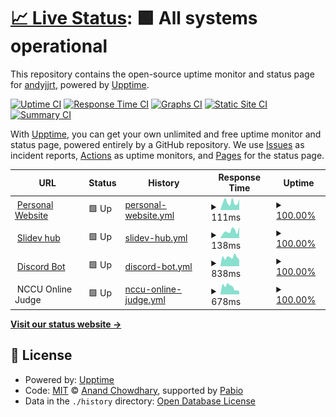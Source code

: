 # [📈 Live Status](https://andyjjrt.github.io/status): <!--live status--> **🟩 All systems operational**

This repository contains the open-source uptime monitor and status page for [andyjjrt](https://andyjjrt.cc), powered by [Upptime](https://github.com/upptime/upptime).

[![Uptime CI](https://github.com/andyjjrt/status/workflows/Uptime%20CI/badge.svg)](https://github.com/andyjjrt/status/actions?query=workflow%3A%22Uptime+CI%22)
[![Response Time CI](https://github.com/andyjjrt/status/workflows/Response%20Time%20CI/badge.svg)](https://github.com/andyjjrt/status/actions?query=workflow%3A%22Response+Time+CI%22)
[![Graphs CI](https://github.com/andyjjrt/status/workflows/Graphs%20CI/badge.svg)](https://github.com/andyjjrt/status/actions?query=workflow%3A%22Graphs+CI%22)
[![Static Site CI](https://github.com/andyjjrt/status/workflows/Static%20Site%20CI/badge.svg)](https://github.com/andyjjrt/status/actions?query=workflow%3A%22Static+Site+CI%22)
[![Summary CI](https://github.com/andyjjrt/status/workflows/Summary%20CI/badge.svg)](https://github.com/andyjjrt/status/actions?query=workflow%3A%22Summary+CI%22)

With [Upptime](https://upptime.js.org), you can get your own unlimited and free uptime monitor and status page, powered entirely by a GitHub repository. We use [Issues](https://github.com/andyjjrt/status/issues) as incident reports, [Actions](https://github.com/andyjjrt/status/actions) as uptime monitors, and [Pages](https://andyjjrt.github.io/status) for the status page.

<!--start: status pages-->
<!-- This summary is generated by Upptime (https://github.com/upptime/upptime) -->
<!-- Do not edit this manually, your changes will be overwritten -->
<!-- prettier-ignore -->
| URL | Status | History | Response Time | Uptime |
| --- | ------ | ------- | ------------- | ------ |
| <img alt="" src="https://icons.duckduckgo.com/ip3/andyjjrt.cc.ico" height="13"> [Personal Website](https://andyjjrt.cc) | 🟩 Up | [personal-website.yml](https://github.com/andyjjrt/status/commits/HEAD/history/personal-website.yml) | <details><summary><img alt="Response time graph" src="./graphs/personal-website/response-time-week.png" height="20"> 111ms</summary><br><a href="https://status.andyjjrt.cc/history/personal-website"><img alt="Response time 125" src="https://img.shields.io/endpoint?url=https%3A%2F%2Fraw.githubusercontent.com%2Fandyjjrt%2Fstatus%2FHEAD%2Fapi%2Fpersonal-website%2Fresponse-time.json"></a><br><a href="https://status.andyjjrt.cc/history/personal-website"><img alt="24-hour response time 152" src="https://img.shields.io/endpoint?url=https%3A%2F%2Fraw.githubusercontent.com%2Fandyjjrt%2Fstatus%2FHEAD%2Fapi%2Fpersonal-website%2Fresponse-time-day.json"></a><br><a href="https://status.andyjjrt.cc/history/personal-website"><img alt="7-day response time 111" src="https://img.shields.io/endpoint?url=https%3A%2F%2Fraw.githubusercontent.com%2Fandyjjrt%2Fstatus%2FHEAD%2Fapi%2Fpersonal-website%2Fresponse-time-week.json"></a><br><a href="https://status.andyjjrt.cc/history/personal-website"><img alt="30-day response time 121" src="https://img.shields.io/endpoint?url=https%3A%2F%2Fraw.githubusercontent.com%2Fandyjjrt%2Fstatus%2FHEAD%2Fapi%2Fpersonal-website%2Fresponse-time-month.json"></a><br><a href="https://status.andyjjrt.cc/history/personal-website"><img alt="1-year response time 125" src="https://img.shields.io/endpoint?url=https%3A%2F%2Fraw.githubusercontent.com%2Fandyjjrt%2Fstatus%2FHEAD%2Fapi%2Fpersonal-website%2Fresponse-time-year.json"></a></details> | <details><summary><a href="https://status.andyjjrt.cc/history/personal-website">100.00%</a></summary><a href="https://status.andyjjrt.cc/history/personal-website"><img alt="All-time uptime 100.00%" src="https://img.shields.io/endpoint?url=https%3A%2F%2Fraw.githubusercontent.com%2Fandyjjrt%2Fstatus%2FHEAD%2Fapi%2Fpersonal-website%2Fuptime.json"></a><br><a href="https://status.andyjjrt.cc/history/personal-website"><img alt="24-hour uptime 100.00%" src="https://img.shields.io/endpoint?url=https%3A%2F%2Fraw.githubusercontent.com%2Fandyjjrt%2Fstatus%2FHEAD%2Fapi%2Fpersonal-website%2Fuptime-day.json"></a><br><a href="https://status.andyjjrt.cc/history/personal-website"><img alt="7-day uptime 100.00%" src="https://img.shields.io/endpoint?url=https%3A%2F%2Fraw.githubusercontent.com%2Fandyjjrt%2Fstatus%2FHEAD%2Fapi%2Fpersonal-website%2Fuptime-week.json"></a><br><a href="https://status.andyjjrt.cc/history/personal-website"><img alt="30-day uptime 100.00%" src="https://img.shields.io/endpoint?url=https%3A%2F%2Fraw.githubusercontent.com%2Fandyjjrt%2Fstatus%2FHEAD%2Fapi%2Fpersonal-website%2Fuptime-month.json"></a><br><a href="https://status.andyjjrt.cc/history/personal-website"><img alt="1-year uptime 100.00%" src="https://img.shields.io/endpoint?url=https%3A%2F%2Fraw.githubusercontent.com%2Fandyjjrt%2Fstatus%2FHEAD%2Fapi%2Fpersonal-website%2Fuptime-year.json"></a></details>
| <img alt="" src="https://icons.duckduckgo.com/ip3/slidev.andyjjrt.cc.ico" height="13"> [Slidev hub](https://slidev.andyjjrt.cc) | 🟩 Up | [slidev-hub.yml](https://github.com/andyjjrt/status/commits/HEAD/history/slidev-hub.yml) | <details><summary><img alt="Response time graph" src="./graphs/slidev-hub/response-time-week.png" height="20"> 138ms</summary><br><a href="https://status.andyjjrt.cc/history/slidev-hub"><img alt="Response time 679" src="https://img.shields.io/endpoint?url=https%3A%2F%2Fraw.githubusercontent.com%2Fandyjjrt%2Fstatus%2FHEAD%2Fapi%2Fslidev-hub%2Fresponse-time.json"></a><br><a href="https://status.andyjjrt.cc/history/slidev-hub"><img alt="24-hour response time 217" src="https://img.shields.io/endpoint?url=https%3A%2F%2Fraw.githubusercontent.com%2Fandyjjrt%2Fstatus%2FHEAD%2Fapi%2Fslidev-hub%2Fresponse-time-day.json"></a><br><a href="https://status.andyjjrt.cc/history/slidev-hub"><img alt="7-day response time 138" src="https://img.shields.io/endpoint?url=https%3A%2F%2Fraw.githubusercontent.com%2Fandyjjrt%2Fstatus%2FHEAD%2Fapi%2Fslidev-hub%2Fresponse-time-week.json"></a><br><a href="https://status.andyjjrt.cc/history/slidev-hub"><img alt="30-day response time 329" src="https://img.shields.io/endpoint?url=https%3A%2F%2Fraw.githubusercontent.com%2Fandyjjrt%2Fstatus%2FHEAD%2Fapi%2Fslidev-hub%2Fresponse-time-month.json"></a><br><a href="https://status.andyjjrt.cc/history/slidev-hub"><img alt="1-year response time 679" src="https://img.shields.io/endpoint?url=https%3A%2F%2Fraw.githubusercontent.com%2Fandyjjrt%2Fstatus%2FHEAD%2Fapi%2Fslidev-hub%2Fresponse-time-year.json"></a></details> | <details><summary><a href="https://status.andyjjrt.cc/history/slidev-hub">100.00%</a></summary><a href="https://status.andyjjrt.cc/history/slidev-hub"><img alt="All-time uptime 99.90%" src="https://img.shields.io/endpoint?url=https%3A%2F%2Fraw.githubusercontent.com%2Fandyjjrt%2Fstatus%2FHEAD%2Fapi%2Fslidev-hub%2Fuptime.json"></a><br><a href="https://status.andyjjrt.cc/history/slidev-hub"><img alt="24-hour uptime 100.00%" src="https://img.shields.io/endpoint?url=https%3A%2F%2Fraw.githubusercontent.com%2Fandyjjrt%2Fstatus%2FHEAD%2Fapi%2Fslidev-hub%2Fuptime-day.json"></a><br><a href="https://status.andyjjrt.cc/history/slidev-hub"><img alt="7-day uptime 100.00%" src="https://img.shields.io/endpoint?url=https%3A%2F%2Fraw.githubusercontent.com%2Fandyjjrt%2Fstatus%2FHEAD%2Fapi%2Fslidev-hub%2Fuptime-week.json"></a><br><a href="https://status.andyjjrt.cc/history/slidev-hub"><img alt="30-day uptime 100.00%" src="https://img.shields.io/endpoint?url=https%3A%2F%2Fraw.githubusercontent.com%2Fandyjjrt%2Fstatus%2FHEAD%2Fapi%2Fslidev-hub%2Fuptime-month.json"></a><br><a href="https://status.andyjjrt.cc/history/slidev-hub"><img alt="1-year uptime 99.90%" src="https://img.shields.io/endpoint?url=https%3A%2F%2Fraw.githubusercontent.com%2Fandyjjrt%2Fstatus%2FHEAD%2Fapi%2Fslidev-hub%2Fuptime-year.json"></a></details>
| <img alt="" src="https://icons.duckduckgo.com/ip3/song.andyjjrt.cc.ico" height="13"> [Discord Bot](https://song.andyjjrt.cc) | 🟩 Up | [discord-bot.yml](https://github.com/andyjjrt/status/commits/HEAD/history/discord-bot.yml) | <details><summary><img alt="Response time graph" src="./graphs/discord-bot/response-time-week.png" height="20"> 838ms</summary><br><a href="https://status.andyjjrt.cc/history/discord-bot"><img alt="Response time 890" src="https://img.shields.io/endpoint?url=https%3A%2F%2Fraw.githubusercontent.com%2Fandyjjrt%2Fstatus%2FHEAD%2Fapi%2Fdiscord-bot%2Fresponse-time.json"></a><br><a href="https://status.andyjjrt.cc/history/discord-bot"><img alt="24-hour response time 604" src="https://img.shields.io/endpoint?url=https%3A%2F%2Fraw.githubusercontent.com%2Fandyjjrt%2Fstatus%2FHEAD%2Fapi%2Fdiscord-bot%2Fresponse-time-day.json"></a><br><a href="https://status.andyjjrt.cc/history/discord-bot"><img alt="7-day response time 838" src="https://img.shields.io/endpoint?url=https%3A%2F%2Fraw.githubusercontent.com%2Fandyjjrt%2Fstatus%2FHEAD%2Fapi%2Fdiscord-bot%2Fresponse-time-week.json"></a><br><a href="https://status.andyjjrt.cc/history/discord-bot"><img alt="30-day response time 859" src="https://img.shields.io/endpoint?url=https%3A%2F%2Fraw.githubusercontent.com%2Fandyjjrt%2Fstatus%2FHEAD%2Fapi%2Fdiscord-bot%2Fresponse-time-month.json"></a><br><a href="https://status.andyjjrt.cc/history/discord-bot"><img alt="1-year response time 890" src="https://img.shields.io/endpoint?url=https%3A%2F%2Fraw.githubusercontent.com%2Fandyjjrt%2Fstatus%2FHEAD%2Fapi%2Fdiscord-bot%2Fresponse-time-year.json"></a></details> | <details><summary><a href="https://status.andyjjrt.cc/history/discord-bot">100.00%</a></summary><a href="https://status.andyjjrt.cc/history/discord-bot"><img alt="All-time uptime 99.48%" src="https://img.shields.io/endpoint?url=https%3A%2F%2Fraw.githubusercontent.com%2Fandyjjrt%2Fstatus%2FHEAD%2Fapi%2Fdiscord-bot%2Fuptime.json"></a><br><a href="https://status.andyjjrt.cc/history/discord-bot"><img alt="24-hour uptime 100.00%" src="https://img.shields.io/endpoint?url=https%3A%2F%2Fraw.githubusercontent.com%2Fandyjjrt%2Fstatus%2FHEAD%2Fapi%2Fdiscord-bot%2Fuptime-day.json"></a><br><a href="https://status.andyjjrt.cc/history/discord-bot"><img alt="7-day uptime 100.00%" src="https://img.shields.io/endpoint?url=https%3A%2F%2Fraw.githubusercontent.com%2Fandyjjrt%2Fstatus%2FHEAD%2Fapi%2Fdiscord-bot%2Fuptime-week.json"></a><br><a href="https://status.andyjjrt.cc/history/discord-bot"><img alt="30-day uptime 100.00%" src="https://img.shields.io/endpoint?url=https%3A%2F%2Fraw.githubusercontent.com%2Fandyjjrt%2Fstatus%2FHEAD%2Fapi%2Fdiscord-bot%2Fuptime-month.json"></a><br><a href="https://status.andyjjrt.cc/history/discord-bot"><img alt="1-year uptime 99.48%" src="https://img.shields.io/endpoint?url=https%3A%2F%2Fraw.githubusercontent.com%2Fandyjjrt%2Fstatus%2FHEAD%2Fapi%2Fdiscord-bot%2Fuptime-year.json"></a></details>
| <img alt="" src="https://icons.duckduckgo.com/ip3/null.ico" height="13"> NCCU Online Judge | 🟩 Up | [nccu-online-judge.yml](https://github.com/andyjjrt/status/commits/HEAD/history/nccu-online-judge.yml) | <details><summary><img alt="Response time graph" src="./graphs/nccu-online-judge/response-time-week.png" height="20"> 678ms</summary><br><a href="https://status.andyjjrt.cc/history/nccu-online-judge"><img alt="Response time 1100" src="https://img.shields.io/endpoint?url=https%3A%2F%2Fraw.githubusercontent.com%2Fandyjjrt%2Fstatus%2FHEAD%2Fapi%2Fnccu-online-judge%2Fresponse-time.json"></a><br><a href="https://status.andyjjrt.cc/history/nccu-online-judge"><img alt="24-hour response time 283" src="https://img.shields.io/endpoint?url=https%3A%2F%2Fraw.githubusercontent.com%2Fandyjjrt%2Fstatus%2FHEAD%2Fapi%2Fnccu-online-judge%2Fresponse-time-day.json"></a><br><a href="https://status.andyjjrt.cc/history/nccu-online-judge"><img alt="7-day response time 678" src="https://img.shields.io/endpoint?url=https%3A%2F%2Fraw.githubusercontent.com%2Fandyjjrt%2Fstatus%2FHEAD%2Fapi%2Fnccu-online-judge%2Fresponse-time-week.json"></a><br><a href="https://status.andyjjrt.cc/history/nccu-online-judge"><img alt="30-day response time 845" src="https://img.shields.io/endpoint?url=https%3A%2F%2Fraw.githubusercontent.com%2Fandyjjrt%2Fstatus%2FHEAD%2Fapi%2Fnccu-online-judge%2Fresponse-time-month.json"></a><br><a href="https://status.andyjjrt.cc/history/nccu-online-judge"><img alt="1-year response time 1100" src="https://img.shields.io/endpoint?url=https%3A%2F%2Fraw.githubusercontent.com%2Fandyjjrt%2Fstatus%2FHEAD%2Fapi%2Fnccu-online-judge%2Fresponse-time-year.json"></a></details> | <details><summary><a href="https://status.andyjjrt.cc/history/nccu-online-judge">100.00%</a></summary><a href="https://status.andyjjrt.cc/history/nccu-online-judge"><img alt="All-time uptime 99.91%" src="https://img.shields.io/endpoint?url=https%3A%2F%2Fraw.githubusercontent.com%2Fandyjjrt%2Fstatus%2FHEAD%2Fapi%2Fnccu-online-judge%2Fuptime.json"></a><br><a href="https://status.andyjjrt.cc/history/nccu-online-judge"><img alt="24-hour uptime 100.00%" src="https://img.shields.io/endpoint?url=https%3A%2F%2Fraw.githubusercontent.com%2Fandyjjrt%2Fstatus%2FHEAD%2Fapi%2Fnccu-online-judge%2Fuptime-day.json"></a><br><a href="https://status.andyjjrt.cc/history/nccu-online-judge"><img alt="7-day uptime 100.00%" src="https://img.shields.io/endpoint?url=https%3A%2F%2Fraw.githubusercontent.com%2Fandyjjrt%2Fstatus%2FHEAD%2Fapi%2Fnccu-online-judge%2Fuptime-week.json"></a><br><a href="https://status.andyjjrt.cc/history/nccu-online-judge"><img alt="30-day uptime 100.00%" src="https://img.shields.io/endpoint?url=https%3A%2F%2Fraw.githubusercontent.com%2Fandyjjrt%2Fstatus%2FHEAD%2Fapi%2Fnccu-online-judge%2Fuptime-month.json"></a><br><a href="https://status.andyjjrt.cc/history/nccu-online-judge"><img alt="1-year uptime 99.91%" src="https://img.shields.io/endpoint?url=https%3A%2F%2Fraw.githubusercontent.com%2Fandyjjrt%2Fstatus%2FHEAD%2Fapi%2Fnccu-online-judge%2Fuptime-year.json"></a></details>

<!--end: status pages-->

[**Visit our status website →**](https://andyjjrt.github.io/status)

## 📄 License

- Powered by: [Upptime](https://github.com/upptime/upptime)
- Code: [MIT](./LICENSE) © [Anand Chowdhary](https://anandchowdhary.com), supported by [Pabio](https://pabio.com)
- Data in the `./history` directory: [Open Database License](https://opendatacommons.org/licenses/odbl/1-0/)
